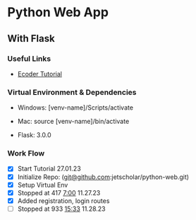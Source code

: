 # Python Web App

## With Flask

### Useful Links

- [Ecoder Tutorial](https://www.youtube.com/watch?v=sdLCaXOhSWQ)

### Virtual Environment & Dependencies

- Windows: [venv-name]/Scripts/activate
- Mac: source [venv-name]/bin/activate

- Flask: 3.0.0

### Work Flow

- [x] Start Tutorial 27.01.23
- [x] Initialize Repo: (git@github.com:jetscholar/python-web.git)
- [x] Setup Virtual Env
- [x] Stopped at 417 [7:00](https://youtu.be/sdLCaXOhSWQ?t=417) 11.27.23
- [x] Added registration, login routes
- [ ] Stopped at 933 [15:33](https://youtu.be/sdLCaXOhSWQ?t=933) 11.28.23
